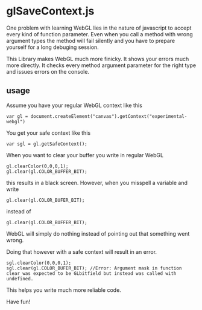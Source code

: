 glSaveContext.js
================

One problem with learning WebGL lies in the nature of javascript to accept every kind of function parameter. Even when you call a method with wrong argument types the method will fail silently and you have to prepare yourself for a long debuging session.

This Library makes WebGL much more finicky. It shows your errors much more directly. It checks every method argument parameter for the right type and issues errors on the console. 

usage
-----

Assume you have your regular WebGL context like this

    var gl = document.createElement("canvas").getContext("experimental-webgl")

You get your safe context like this

    var sgl = gl.getSafeContext(); 

When you want to clear your buffer you write in regular WebGL 

    gl.clearColor(0,0,0,1); 
    gl.clear(gl.COLOR_BUFFER_BIT); 

this results in a black screen. 
However, when you misspell a variable and write 

    gl.clear(gl.COLOR_BUFER_BIT); 

instead of 

    gl.clear(gl.COLOR_BUFFER_BIT); 

WebGL will simply do nothing instead of pointing out that something went wrong. 

Doing that however with a safe context will result in an error. 

    sgl.clearColor(0,0,0,1); 
    sgl.clear(gl.COLOR_BUFER_BIT); //Error: Argument mask in function clear was expected to be GLbitfield but instead was called with undefined.

This helps you write much more reliable code.

Have fun! 

